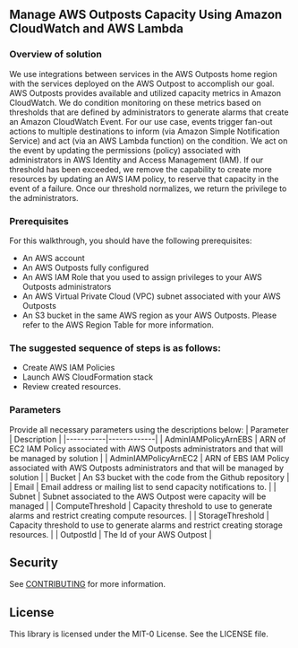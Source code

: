 ## Manage AWS Outposts Capacity Using Amazon CloudWatch and AWS Lambda

### Overview of solution
We use integrations between services in the AWS Outposts home region with the services deployed on the AWS Outpost to accomplish our goal. AWS Outposts provides available and utilized capacity metrics in Amazon CloudWatch. We do condition monitoring on these metrics based on thresholds that are defined by administrators to generate alarms that create an Amazon CloudWatch Event. For our use case, events trigger fan-out actions to multiple destinations to inform (via Amazon Simple Notification Service) and act (via an AWS Lambda function) on the condition. We act on the event by updating the permissions (policy) associated with administrators in AWS Identity and Access Management (IAM). If our threshold has been exceeded, we remove the capability to create more resources by updating an AWS IAM policy, to reserve that capacity in the event of a failure. Once our threshold normalizes, we return the privilege to the administrators. 


### Prerequisites
For this walkthrough, you should have the following prerequisites: 
- An AWS account 
- An AWS Outposts fully configured 
- An AWS IAM Role that you used to assign privileges to your AWS Outposts administrators 
- An AWS Virtual Private Cloud (VPC) subnet associated with your AWS Outposts 
- An S3 bucket in the same AWS region as your AWS Outposts. Please refer to the AWS Region Table for more information. 

### The suggested sequence of steps is as follows:
- Create AWS IAM Policies
- Launch AWS CloudFormation stack
- Review created resources.


### Parameters
Provide all necessary parameters using the descriptions below:
| Parameter | Description |
|-----------|-------------|
| AdminIAMPolicyArnEBS       |  ARN of EC2 IAM Policy associated with AWS Outposts administrators and that will be managed by solution           |
| AdminIAMPolicyArnEC2        | ARN of EBS IAM Policy associated with AWS Outposts administrators and that will be managed by solution            |
| Bucket       | An S3 bucket with the code from the Github repository            |
| Email       |  Email address or mailing list to send capacity notifications to.           |
| Subnet    |   Subnet associated to the AWS Outpost were capacity will be managed          |
| ComputeThreshold     |  Capacity threshold to use to generate alarms and restrict creating compute resources.           |
| StorageThreshold    |  Capacity threshold to use to generate alarms and restrict creating storage resources.           |
| OutpostId     |   The Id of your AWS Outpost          |


## Security

See [CONTRIBUTING](CONTRIBUTING.md#security-issue-notifications) for more information.

## License

This library is licensed under the MIT-0 License. See the LICENSE file.

